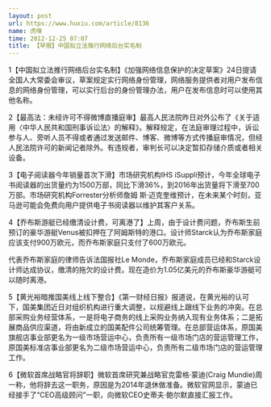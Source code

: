 ```yaml
---
layout: post
url: https://www.huxiu.com/article/8136
name: 虎嗅
time: 2012-12-25 07:07
title: 【早报】中国拟立法推行网络后台实名制
---
```

1【中国拟立法推行网络后台实名制】《加强网络信息保护的决定草案》24日提请全国人大常委会审议，草案规定实行网络身份管理，网络服务提供者对用户发布信息的网络身份管理，可以实行后台的身份管理办法，用户在发布信息时可以使用其他名称。

2【最高法：未经许可不得微博直播庭审】最高人民法院昨日对外公布了《关于适用〈中华人民共和国刑事诉讼法〉的解释》。解释规定，在法庭审理过程中，诉讼参与人、旁听人员不得或者通过发送邮件、博客、微博等方式传播庭审情况，但经人民法院许可的新闻记者除外。有违规者，审判长可以决定暂扣存储介质或者相关设备。

3【电子阅读器今年销量首次下滑】市场研究机构IHS iSuppli预计，今年全球电子书阅读器的出货量约为1500万部，同比下滑36%，到2016年出货量将下滑至700万部。市场研究机构Forrester分析师詹姆 斯·迈克奎维预计，在未来某个时刻，亚马逊可能会免费向用户提供电子书阅读器以维护其客户关系。

4【乔布斯游艇已经缴清设计费，可离港了】上周，由于设计费问题，乔布斯生前预订的豪华游艇Venus被扣押在了阿姆斯特的港口。设计师Starck认为乔布斯家庭应该支付900万欧元，而乔布斯家庭只支付了600万欧元。

代表乔布斯家庭的律师告诉法国报社Le Monde，乔布斯家庭成员已经和Starck设计师达成协议，缴清的拖欠的设计费。现在造价为1.05亿美元的乔布斯豪华游艇可以随时离港。

5【黄光裕暗推国美线上线下整合】《第一财经日报》报道说，在黄光裕的认可下，国美集团近日对组织机构进行重大调整，以规避线上跟线下业务的冲突。在总部采购业务经营体系，一是将电子商务的线上采购业务纳入现有业务体系；二是拓展商品供应渠道，将由新成立的国美配件公司统筹管理。在总部营运体系，原国美旗舰店事业部更名为一级市场营运中心，负责所有一级市场门店的营运管理工作，原国美标准店事业部更名为二级市场营运中心，负责所有二级市场门店的营运管理工作。

6【微软首席战略官将辞职】微软首席研究兼战略官克雷格·蒙迪(Craig Mundie)周一称，他将辞去这一职务，原因是为2014年退休做准备。微软官网显示，蒙迪已经接手了“CEO高级顾问”一职，向微软CEO史蒂夫·鲍尔默直接汇报工作。

